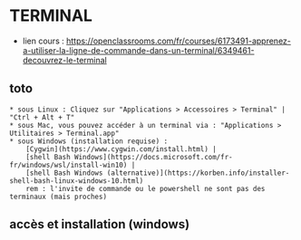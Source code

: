 # TERMINAL

* lien cours : https://openclassrooms.com/fr/courses/6173491-apprenez-a-utiliser-la-ligne-de-commande-dans-un-terminal/6349461-decouvrez-le-terminal

## toto  
    * sous Linux : Cliquez sur "Applications > Accessoires > Terminal" | "Ctrl + Alt + T"
    * sous Mac, vous pouvez accéder à un terminal via : "Applications > Utilitaires > Terminal.app"
    * sous Windows (installation requise) :
        [Cygwin](https://www.cygwin.com/install.html) |
        [shell Bash Windows](https://docs.microsoft.com/fr-fr/windows/wsl/install-win10) |
        [shell Bash Windows (alternative)](https://korben.info/installer-shell-bash-linux-windows-10.html)
        rem : l'invite de commande ou le powershell ne sont pas des terminaux (mais proches)

## accès et installation (windows)
